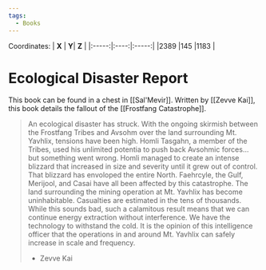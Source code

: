 ```yaml
---
tags:
  - Books
---
```


Coordinates:
| **X** | **Y**| **Z** |
|:-----:|:----:|:-----:|
|2389  |145   |1183  |

# Ecological Disaster Report

This book can be found in a chest in [[Sal'Mevir]]. Written by [[Zevve Kai]], this book details the fallout of the [[Frostfang Catastrophe]].

> An ecological disaster has struck. With the ongoing skirmish between the Frostfang Tribes and Avsohm over the land surrounding Mt. Yavhlix, tensions have been high. Homli Tasgahn, a member of the Tribes, used his unlimited potentia to push back Avsohmic forces... but something went wrong. Homli managed to create an intense blizzard that increased in size and severity until it grew out of control. That blizzard has envoloped the entire North. Faehrcyle, the Gulf, Merijool, and Casai have all been affected by this catastrophe. The land surrounding the mining operation at Mt. Yavhlix has become uninhabitable. Casualties are estimated in the tens of thousands. While this sounds bad, such a calamitous result means that we can continue energy extraction without interference. We have the technology to withstand the cold. It is the opinion of this intelligence officer that the operations in and around Mt. Yavhlix can safely increase in scale and frequency.
>
> - Zevve Kai
